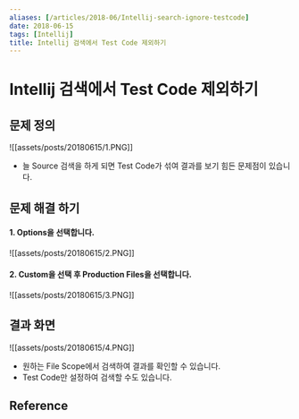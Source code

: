 ```yaml
---
aliases: [/articles/2018-06/Intellij-search-ignore-testcode]
date: 2018-06-15
tags: [Intellij]
title: Intellij 검색에서 Test Code 제외하기
---
```

# Intellij 검색에서 Test Code 제외하기
## 문제 정의

![[assets/posts/20180615/1.PNG]]

- 늘 Source 검색을 하게 되면 Test Code가 섞여 결과를 보기 힘든 문제점이 있습니다.

## 문제 해결 하기
#### 1. Options을 선택합니다.

![[assets/posts/20180615/2.PNG]]

#### 2. Custom을 선택 후 Production Files을 선택합니다.
![[assets/posts/20180615/3.PNG]]


## 결과 화면

![[assets/posts/20180615/4.PNG]]

- 원하는 File Scope에서 검색하여 결과를 확인할 수 있습니다.
- Test Code만 설정하여 검색할 수도 있습니다.



## Reference
